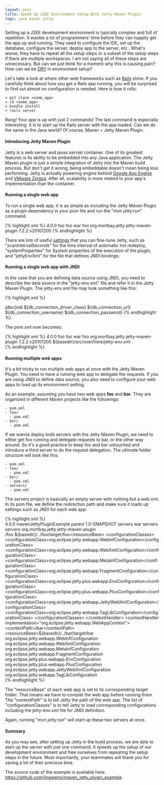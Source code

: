 ```yaml
---
layout: post
title: Speed Up J2EE Environment Setup With Jetty Maven Plugin
tags: java maven jetty
---
```


Setting up a J2EE development environment is typically complex and full of repetition. It wastes a lot of programmers' time before they can happily get the app up and running. They need to configure the IDE, set up the database, configure the server, deploy app to the server, etc.. What's worse, they have to repeat all the setup steps or a subset of the setup steps if there are multiple workspaces. I am not saying all of these steps are unnecessary. But can we just think for a moment why this is causing pain? How can we be [DRY][2] in environment setup?

Let's take a look at where other web frameworks such as [Rails][7] shine. If you carefully think about how you get a Rails app running, you will be surprised to find out almost no configuration is needed. Here is how it rolls:

	> git clone <some_app>
	> cd <some_app>
	> bundle install
	> rails server

Bang! Your app is up with just 2 commands! The last command is especially interesting. It is to start up the Rails server with the app loaded. Can we do the same in the Java world? Of course, Maven + Jetty Maven Plugin.

#### Introducing Jetty Maven Plugin

Jetty is a web server and javax.servlet container. One of its greatest features is its ability to be embedded into any Java application. The Jetty Maven plugin is just a simple integration of Jetty into the Maven build process. But don't get it wrong, being embeddable doesn't mean being less performing. Jetty is actually powering engine behind [Google App Engine][3] and [VMware Zimbra][4]. After all, scalability is more related to your app's implementation than the container.

#### Running a single web app

To run a single web app, it is as simple as including the Jetty Maven Plugin as a plugin dependency in your pom file and run the "*mvn jetty:run*" command: 

{% highlight xml %}
<project xmlns="http://maven.apache.org/POM/4.0.0" xmlns:xsi="http://www.w3.org/2001/XMLSchema-instance"
xsi:schemaLocation="http://maven.apache.org/POM/4.0.0 http://maven.apache.org/maven-v4_0_0.xsd">
<modelVersion>4.0.0</modelVersion>
<name>foo</name>
<artifactId>foo</artifactId>
<packaging>war</packaging>
<build>
	<finalName>foo</finalName>
	<plugins>
		<plugin>
			<groupId>org.mortbay.jetty</groupId>
			<artifactId>jetty-maven-plugin</artifactId>
			<version>7.2.2.v20101205</version>
		</plugin>
	</plugins>
</build>
</project>
{% endhighlight %}

There are lots of useful [settings][5] that you can fine-tune Jetty, such as "scanIntervalSeconds" for the time interval of automatic hot redeploy, "systemProperties" for System properties of the execution of the plugin, and "jettyEnvXml" for the file that defines JNDI bindings.

#### Running a single web app with JNDI

In the case that you are defining data source using JNDI, you need to describe the data source in the "jetty-env.xml" file and refer it in the Jetty Maven Plugin. The jetty-env.xml file may look something like this:

{% highlight xml %}
<?xml version="1.0"?>
<!DOCTYPE Configure PUBLIC "-//Mort Bay Consulting//DTD Configure//EN" "http://jetty.mortbay.org/configure.dtd">
<Configure class="org.eclipse.jetty.webapp.WebAppContext">
	<New id="jndi" class="org.eclipse.jetty.plus.jndi.Resource">
		<Arg>jdbc/jndi</Arg>
		<Arg>
			<New class="org.apache.commons.dbcp.BasicDataSource">
				<Set name="driverClassName">${db_connection_driver_class}</Set>
				<Set name="url">${db_connection_url}</Set>
				<Set name="username">${db_connection_username}</Set>
				<Set name="password">${db_connection_password}</Set>
			</New>
		</Arg>
	</New>
</Configure>
{% endhighlight %}

The pom.xml now becomes:

{% highlight xml %}
<project xmlns="http://maven.apache.org/POM/4.0.0" xmlns:xsi="http://www.w3.org/2001/XMLSchema-instance"
xsi:schemaLocation="http://maven.apache.org/POM/4.0.0 http://maven.apache.org/maven-v4_0_0.xsd">
<modelVersion>4.0.0</modelVersion>
<name>foo</name>
<artifactId>foo</artifactId>
<packaging>war</packaging>
<build>
	<finalName>foo</finalName>
	<plugins>
		<plugin>
			<groupId>org.mortbay.jetty</groupId>
			<artifactId>jetty-maven-plugin</artifactId>
			<version>7.2.2.v20101205</version>
			<webAppConfig>
				<jettyEnvXml>${basedir}/src/over/here/jetty-env.xml</jettyEnvXml>
			</webAppConfig>		
		</plugin>
	</plugins>
</build>
</project>
{% endhighlight %}

#### Running multiple web apps

It's a bit tricky to run multiple web apps at once with the Jetty Maven Plugin. You need to have a running web app to delegate the requests. If you are using JNDI to define data source, you also need to configure your web apps to load up its environment setting.

As an example, assuming you have two web apps **foo** and **bar**. They are organized in different Maven projects like the followings:

	- pom.xml
	- foo/
	  - pom.xml
	- bar/
	  - pom.xml

If we wanna deploy both servers with the Jetty Maven Plugin, we need to either get foo running and delegate requests to bar, or the other way around. So it's a good practice to keep foo and bar untouched and introduce a third server to do the request delegation. The ultimate folder structure will look like this:

	- pom.xml
	- foo/
	  - pom.xml
	- bar/
	  - pom.xml
	- servers/
	  - pom.xml

The servers project is basically an empty server with nothing but a web.xml. In its pom file, we define the redirection path and make sure it loads up settings such as JNDI for each web app: 

{% highlight xml %}
<project xmlns="http://maven.apache.org/POM/4.0.0" xmlns:xsi="http://www.w3.org/2001/XMLSchema-instance"
xsi:schemaLocation="http://maven.apache.org/POM/4.0.0 http://maven.apache.org/maven-v4_0_0.xsd">	
<modelVersion>4.0.0</modelVersion>
<parent>
	<groupId>mavenJettyPluginExample</groupId>
	<artifactId>parent</artifactId>
	<version>1.0-SNAPSHOT</version>
</parent>
<artifactId>servers</artifactId>
<packaging>war</packaging>
<name>servers</name>
<build>
	<finalName>servers</finalName>
	<plugins>
		<plugin>
			<groupId>org.mortbay.jetty</groupId>
			<artifactId>jetty-maven-plugin</artifactId>
			<configuration>
				<contextHandlers>            
					<contextHandler implementation="org.eclipse.jetty.webapp.WebAppContext">
						<contextPath>/foo</contextPath>
						<resourceBase>${basedir}/../foo/target/foo</resourceBase>
						<configurationClasses>
							<configurationClass>org.eclipse.jetty.webapp.WebInfConfiguration</configurationClass>
							<configurationClass>org.eclipse.jetty.webapp.WebXmlConfiguration</configurationClass>
							<configurationClass>org.eclipse.jetty.webapp.MetaInfConfiguration</configurationClass>
							<configurationClass>org.eclipse.jetty.webapp.FragmentConfiguration</configurationClass>
							<configurationClass>org.eclipse.jetty.plus.webapp.EnvConfiguration</configurationClass>
							<configurationClass>org.eclipse.jetty.plus.webapp.PlusConfiguration</configurationClass>
							<configurationClass>org.eclipse.jetty.webapp.JettyWebXmlConfiguration</configurationClass>
							<configurationClass>org.eclipse.jetty.webapp.TagLibConfiguration</configurationClass>
						</configurationClasses>
					</contextHandler>
					<contextHandler implementation="org.eclipse.jetty.webapp.WebAppContext">
						<contextPath>/bar</contextPath>
						<resourceBase>${basedir}/../bar/target/bar</resourceBase>
						<configurationClasses>
							<configurationClass>org.eclipse.jetty.webapp.WebInfConfiguration</configurationClass>
							<configurationClass>org.eclipse.jetty.webapp.WebXmlConfiguration</configurationClass>
							<configurationClass>org.eclipse.jetty.webapp.MetaInfConfiguration</configurationClass>
							<configurationClass>org.eclipse.jetty.webapp.FragmentConfiguration</configurationClass>
							<configurationClass>org.eclipse.jetty.plus.webapp.EnvConfiguration</configurationClass>
							<configurationClass>org.eclipse.jetty.plus.webapp.PlusConfiguration</configurationClass>
							<configurationClass>org.eclipse.jetty.webapp.JettyWebXmlConfiguration</configurationClass>
							<configurationClass>org.eclipse.jetty.webapp.TagLibConfiguration</configurationClass>
						</configurationClasses>
					</contextHandler>
				</contextHandlers>  
			</configuration>
		</plugin>
	</plugins>
</build>
</project>
{% endhighlight %}

The "resourceBase" of each web app is set to its corresponding target folder. That means we have to compile the web app before running them. The "contextPath" is to tell Jetty the path of the web app. The list of "configurationClasses" is to tell Jetty to load corresponding configurations including the jetty-env.xml file for JNDI definition. 

Again, running "*mvn jetty:run*" will start up these two servers at once. 

#### Summary

As you may see, after setting up Jetty in the build process, we are able to start up the server with just one command. It speeds up the setup of our development environment and free ourselves from repeating the setup steps in the future. Most importantly, your teammates will thank you for saving a lot of their precious time.

The source code of the example is available here: <https://github.com/jingweno/maven_jetty_plugin_example>.


[1]: http://wiki.eclipse.org/Jetty/Feature/Jetty_Maven_Plugin
[2]: http://en.wikipedia.org/wiki/Don%27t_repeat_yourself
[3]: http://code.google.com/appengine
[4]: http://www.zimbra.com
[5]: http://wiki.eclipse.org/Jetty/Feature/Jetty_Maven_Plugin
[6]: http://download.eclipse.org/jetty/stable-7/apidocs/org/eclipse/jetty/server/handler/ContextHandler.html
[7]: http://rubyonrails.org